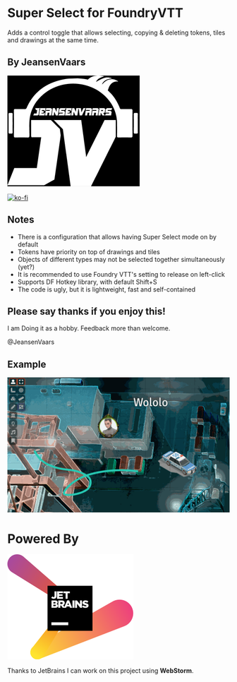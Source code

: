 # Super Select for FoundryVTT
Adds a control toggle that allows selecting, copying & deleting tokens, tiles and drawings at the same time.

## By JeansenVaars
![JVLogo](logo-small-black.png)

[![ko-fi](https://ko-fi.com/img/githubbutton_sm.svg)](https://ko-fi.com/V7V14D3AH)

## Notes
* There is a configuration that allows having Super Select mode on by default
* Tokens have priority on top of drawings and tiles
* Objects of different types may not be selected together simultaneously (yet?)
* It is recommended to use Foundry VTT's setting to release on left-click
* Supports DF Hotkey library, with default Shift+S
* The code is ugly, but it is lightweight, fast and self-contained

## Please say thanks if you enjoy this!
I am Doing it as a hobby. Feedback more than welcome.

@JeansenVaars

## Example
![Example GIF](./example-1.gif)

# Powered By
[![JetBrains](./jetbrains.svg)](https://www.jetbrains.com)

Thanks to JetBrains I can work on this project using **WebStorm**.